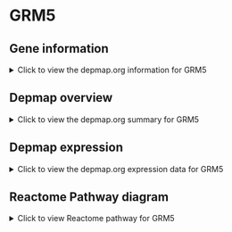 <h1>GRM5</h1>

<h2>Gene information</h2>
<details>
  <summary>Click to view the depmap.org information for GRM5</summary>
  <iframe src="https://depmap.org/portal/gene/GRM5?tab=about" style="border:none;width:100%;height:800px"></iframe>
</details>

<h2>Depmap overview</h2>
<details>
  <summary>Click to view the depmap.org summary for GRM5</summary>
  <iframe src="https://depmap.org/portal/gene/GRM5?tab=overview" style="border:none;width:100%;height:800px"></iframe>
</details>

<h2>Depmap expression</h2>
<details>
  <summary>Click to view the depmap.org expression data for GRM5</summary>
  <iframe src="https://depmap.org/portal/gene/GRM5?tab=characterization" style="border:none;width:100%;height:800px"></iframe>
</details>



<h2>Reactome Pathway diagram</h2>
<details>
  <summary>Click to view Reactome pathway for GRM5</summary>
  <p>Neurexins and neuroligins</p>
  <iframe src="https://reactome.org/PathwayBrowser/#/R-HSA-6794361" style="border:none;width:100%;height:800px"></iframe>
</details>



